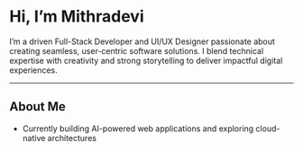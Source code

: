 # Hi, I’m Mithradevi 

I’m a driven Full-Stack Developer and UI/UX Designer passionate about creating seamless, user-centric software solutions. I blend technical expertise with creativity and strong storytelling to deliver impactful digital experiences.

---

##  About Me

-  Currently building AI-powered web applications and exploring cloud-native architectures  

